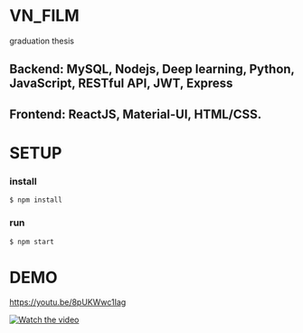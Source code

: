 # VN_FILM
graduation thesis

## Backend: MySQL, Nodejs, Deep learning, Python, JavaScript, RESTful API, JWT, Express
## Frontend: ReactJS, Material-UI, HTML/CSS.

# SETUP


  ### install
    $ npm install

  ### run
    $ npm start

# DEMO
https://youtu.be/8pUKWwc1Iag

[![Watch the video](http://i3.ytimg.com/vi/8pUKWwc1Iag/maxresdefault.jpg)](https://youtu.be/8pUKWwc1Iag)
